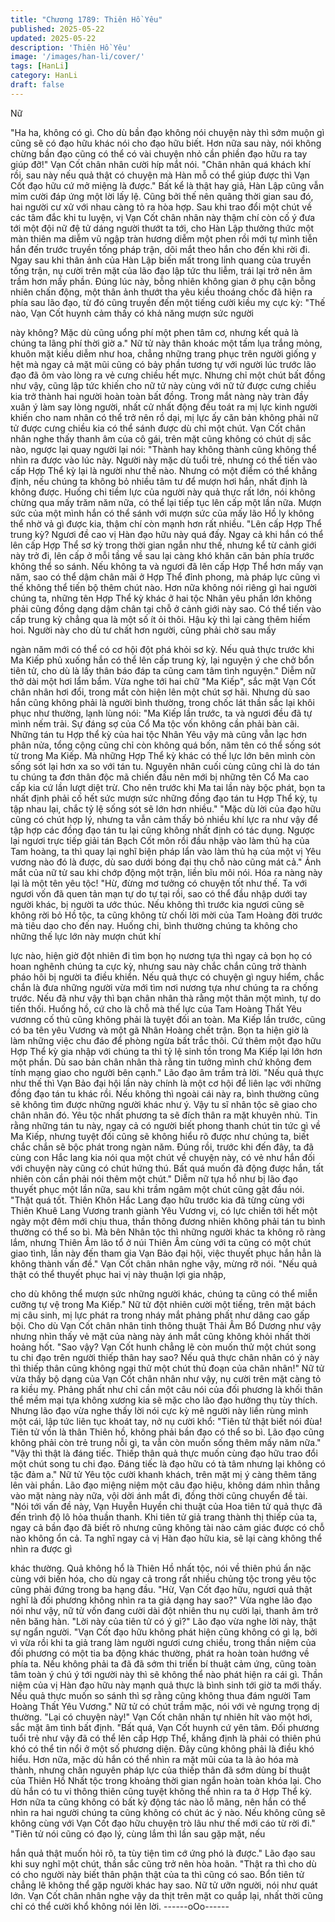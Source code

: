 ```yaml
---
title: "Chương 1789: Thiên Hồ Yêu"
published: 2025-05-22
updated: 2025-05-22
description: 'Thiên Hồ Yêu'
image: '/images/han-li/cover/'
tags: [HanLi]
category: HanLi
draft: false
---
```


Nữ

"Ha ha, không có gì. Cho dù bần đạo không nói chuyện này thì
sớm muộn gì cũng sẽ có đạo hữu khác nói cho đạo hữu biết. Hơn
nữa sau này, nói không chừng bần đạo cũng có thể có vài chuyện
nhỏ cần phiền đạo hữu ra tay giúp đỡ!" Vạn Cốt chân nhân cười
híp mắt nói.
"Chân nhân quá khách khí rồi, sau này nếu quả thật có chuyện
mà Hàn mỗ có thể giúp được thì Vạn Cốt đạo hữu cứ mở miệng là
được." Bất kể là thật hay giả, Hàn Lập cũng vẫn mỉm cười đáp
ứng một lời lấy lệ.
Cũng bởi thế nên quãng thời gian sau đó, hai người cư xử với
nhau càng tỏ ra hòa hợp.
Sau khi trao đổi một chút về các tâm đắc khi tu luyện, vị Vạn Cốt
chân nhân này thậm chí còn cố ý đưa tới một đội nữ đệ tử dáng
người thướt ta tới, cho Hàn Lập thưởng thức một màn thiên ma
diễm vũ ngập tràn hương diễm một phen rồi mới tự mình tiễn hắn
đến trước truyền tống pháp trận, dõi mắt theo hắn cho đến khi rời
đi.
Ngay sau khi thân ảnh của Hàn Lập biến mất trong linh quang của
truyền tống trận, nụ cười trên mặt của lão đạo lập tức thu liễm,
trái lại trở nên âm trầm hơn mấy phần.
Đúng lúc này, bỗng nhiên không gian ở phụ cận bỗng nhiên chấn
động, một thân ảnh thướt tha yêu kiều thoáng chốc đã hiện ra
phía sau lão đạo, từ đó cũng truyền đến một tiếng cười kiều mỵ
cực kỳ:
"Thế nào, Vạn Cốt huynh cảm thấy có khả năng mượn sức người

này không? Mặc dù cũng uổng phí một phen tâm cơ, nhưng kết
quả là chúng ta lãng phí thời giờ a."
Nữ tử này thân khoác một tấm lụa trắng mỏng, khuôn mặt kiều
diễm như hoa, chẳng những trang phục trên người giống y hệt
mà ngay cả mặt mũi cũng có bảy phần tương tự với người lúc
trước lão đạo đã ôm vào lòng ra vẻ cưng chiều hết mực.
Nhưng chỉ một chút bất đồng như vậy, cũng lập tức khiến cho nữ
tử này cùng với nữ tử được cưng chiều kia trở thành hai người
hoàn toàn bất đồng. Trong mắt nàng này tràn đầy xuân ý làm say
lòng người, nhất cử nhất động đều toát ra mị lực kinh người khiến
cho nam nhân có thể trở nên rồ dại, mị lực ấy căn bản không phải
nữ tử được cưng chiều kia có thể sánh được dù chỉ một chút.
Vạn Cốt chân nhân nghe thấy thanh âm của cô gái, trên mặt cũng
không có chút dị sắc nào, ngược lại quay người lại nói:
"Thành hay không thành cũng không thể nhìn ra được vào lúc
này. Người này mặc dù tuổi trẻ, nhưng có thể tiến vào cấp Hợp
Thể kỳ lại là người như thế nào. Nhưng có một điểm có thể khẳng
định, nếu chúng ta không bỏ nhiều tâm tư để mượn hơi hắn, nhất
định là không được. Huống chi tiềm lực của người này quả thực
rất lớn, nói không chừng qua mấy trăm năm nữa, có thể lại tiếp
tục lên cấp một lần nữa. Mượn sức của một mình hắn có thể sánh
với mượn sức của mấy lão Hồ ly không thể nhờ vả gì được kia,
thậm chí còn mạnh hơn rất nhiều.
"Lên cấp Hợp Thể trung kỳ? Ngươi đề cao vị Hàn đạo hữu này
quá đấy. Ngay cả khi hắn có thể lên cấp Hợp Thể sơ kỳ trong thời
gian ngắn như thế, nhưng kể từ cảnh giới này trở đi, lên cấp ở
mỗi tầng về sau lại càng khó khăn căn bản phía trước không thể
so sánh. Nếu không ta và ngươi đã lên cấp Hợp Thể hơn mấy
vạn năm, sao có thể dậm chân mãi ở Hợp Thể đỉnh phong, mà
pháp lực cũng vì thế không thể tiến bộ thêm chút nào. Hơn nữa
không nói riêng gì hai người chúng ta, những tên Hợp Thể kỳ
khác ở hai tộc Nhân yêu phần lớn không phải cũng đồng dạng
dậm chân tại chỗ ở cảnh giới này sao. Có thể tiến vào cấp trung
kỳ chẳng qua là một số ít ỏi thôi. Hậu kỳ thì lại càng thêm hiếm
hoi. Người này cho dù tư chất hơn người, cũng phải chờ sau mấy

ngàn năm mới có thể có cơ hội đột phá khỏi sơ kỳ. Nếu quả thực
trước khi Ma Kiếp phủ xuống hắn có thể lên cấp trung kỳ, lại
nguyện ý che chở bổn tiên tử, cho dù là lấy thân báo đáp ta cũng
cam tâm tình nguyện." Diễm nữ thở dài một hơi lẩm bẩm.
Vừa nghe tới hai chữ "Ma Kiếp", sắc mặt Vạn Cốt chân nhân hơi
đổi, trong mắt còn hiện lên một chút sợ hãi.
Nhưng dù sao hắn cũng không phải là người bình thường, trong
chốc lát thần sắc lại khôi phục như thường, lạnh lùng nói:
"Ma Kiếp lần trước, ta và ngươi đều đã tự mình nếm trải. Sự đáng
sợ của Cổ Ma tộc vốn không cần phải bàn cãi. Những tán tu Hợp
thể kỳ của hai tộc Nhân Yêu vậy mà cũng vẫn lạc hơn phân nửa,
tổng cộng cũng chỉ còn không quá bốn, năm tên có thể sống sót
từ trong Ma Kiếp. Mà những Hợp Thể kỳ khác có thế lực lớn bên
mình còn sống sót lại hơn xa so với tán tu. Nguyên nhân cuối
cùng cũng chỉ là do tán tu chúng ta đơn thân độc mã chiến đấu
nên mới bị những tên Cổ Ma cao cấp kia cứ lần lượt diệt trừ. Cho
nên trước khi Ma tai lần này bộc phát, bọn ta nhất định phải cố
hết sức mượn sức những đồng đạo tán tu Hợp Thể kỳ, tụ tập
nhau lại, chắc tỷ lệ sống sót sẽ lớn hơn nhiều."
"Mặc dù lời của đạo hữu cũng có chút hợp lý, nhưng ta vẫn cảm
thấy bỏ nhiều khí lực ra như vậy để tập hợp các đồng đạo tán tu
lại cũng không nhất định có tác dụng. Ngược lại ngươi trực tiếp
giải tán Bạch Cốt môn rồi đầu nhập vào làm thủ hạ của Tam
hoàng, ta thì quay lại nghĩ biện pháp lẩn vào làm thủ hạ của một
vị Yêu vương nào đó là được, dù sao dưới bóng đại thụ chỗ nào
cũng mát cả." Ánh mắt của nữ tử sau khi chớp động một trận, liền
bĩu môi nói.
Hóa ra nàng này lại là một tên yêu tộc!
"Hừ, đừng mơ tưởng có chuyện tốt như thế. Ta với ngươi vốn đã
quen tản mạn tự do tự tại rồi, sao có thể đầu nhập dưới tay người
khác, bị người ta ước thúc. Nếu không thì trước kia ngươi cũng
sẽ không rời bỏ Hồ tộc, ta cũng không từ chối lời mời của Tam
Hoàng đời trước mà tiêu dao cho đến nay. Huống chi, bình
thường chúng ta không cho những thế lực lớn này mượn chút khí

lực nào, hiện giờ đột nhiên đi tìm bọn họ nương tựa thì ngay cả
bọn họ có hoan nghênh chúng ta cực kỳ, nhưng sau này chắc
chắn cũng trở thành pháo hôi bị người ta điều khiển. Nếu quả
thực có chuyện gì nguy hiểm, chắc chắn là đưa những người vừa
mới tìm nơi nương tựa như chúng ta ra chống trước. Nếu đã như
vậy thì bạn chân nhân thà rằng một thân một mình, tự do tiến thối.
Huống hồ, cứ cho là chỗ mà thế lực của Tam Hoàng Thất Yêu
vươnng cố thủ cũng không phải là tuyệt đối an toàn. Ma Kiếp lần
trước, cũng có ba tên yêu Vương và một gã Nhân Hoàng chết
trận. Bọn ta hiện giờ là làm những việc chu đáo để phòng ngừa
bất trắc thôi. Cứ thêm một đạo hữu Hợp Thể kỳ gia nhập với
chúng ta thì tỷ lệ sinh tồn trong Ma Kiếp lại lớn hơn một phần. Dù
sao bản chân nhân thà rằng tin tưởng mình chứ không đem tính
mạng giao cho người bên cạnh." Lão đạo âm trầm trả lời.
"Nếu quả thực như thế thì Vạn Bảo đại hội lần này chính là một
cơ hội để liên lạc với những đồng đạo tán tu khác rồi. Nếu không
thì ngoài cái này ra, bình thường cũng sẽ không tìm được những
người khác như ý. Vậy tu sĩ nhân tộc sẽ giao cho chân nhân đó.
Yêu tộc nhất phương ta sẽ đích thân ra mặt khuyên nhủ. Tin rằng
những tán tu này, ngay cả có người biết phong thanh chút tin tức
gì về Ma Kiếp, nhưng tuyệt đối cũng sẽ không hiểu rõ được như
chúng ta, biết chắc chắn sẽ bộc phát trong ngàn năm. Đúng rồi,
trước khi đến đây, ta đã cùng con Hắc lang kia nói qua một chút
về chuyện này, có vẻ như hắn đối với chuyện này cũng có chút
hứng thú. Bất quá muốn đả động được hắn, tất nhiên còn cần
phải nói thêm một chút." Diễm nữ tựa hồ như bị lão đạo thuyết
phục một lần nữa, sau khi trầm ngâm một chút cũng gật đầu nói.
"Thật quá tốt. Thiên Khôn Hắc Lang đạo hữu trước kia đã từng
cùng với Thiên Khuê Lang Vương tranh giành Yêu Vương vị, có
lực chiến tới hết một ngày một đêm mới chịu thua, thần thông
đương nhiên không phải tán tu bình thường có thể so bì. Mà bên
Nhân tộc thì những người khác ta không rõ ràng lắm, nhưng
Thiên Âm lão tổ ở núi Thiên Âm cùng với ta cũng có một chút giao
tình, lần này đến tham gia Vạn Bảo đại hội, việc thuyết phục hắn
hẳn là không thành vấn đề." Vạn Cốt chân nhân nghe vậy, mừng
rỡ nói.
"Nếu quả thật có thể thuyết phục hai vị này thuận lợi gia nhập,

cho dù không thể mượn sức những người khác, chúng ta cũng có
thể miễn cưỡng tự vệ trong Ma Kiếp." Nữ tử đột nhiên cười một
tiếng, trên mặt bách mị câu sinh, mị lực phát ra trong nháy mắt
phảng phất như dâng cao gấp bội.
Cho dù Vạn Cốt chân nhân tinh thông thuật Thải Âm Bổ Dương
như vậy nhưng nhìn thấy vẻ mặt của nàng này ánh mắt cũng
không khỏi nhất thời hoảng hốt.
"Sao vậy? Vạn Cốt hunh chẳng lẽ còn muốn thử một chút song tu
chi đạo trên người thiếp thân hay sao? Nếu quả thực chân nhân
có ý này thì thiếp thân cũng không ngại thử một chút thủ đoạn của
chân nhân!" Nữ tử vừa thấy bộ dạng của Vạn Cốt chân nhân như
vậy, nụ cười trên mặt càng tỏ ra kiều mỵ.
Phảng phất như chỉ cần một câu nói của đối phương là khối thân
thể mềm mại tựa không xương kia sẽ mặc cho lão đạo hưởng thụ
tùy thích.
Nhưng lão đạo vừa nghe thấy lời nói cực kỳ mê người này liền
rùng mình một cái, lập tức liên tục khoát tay, nở nụ cười khổ:
"Tiên tử thật biết nói đùa! Tiên tử vốn là thân Thiên hồ, không phải
bần đạo có thể so bì. Lão đạo cũng không phải còn trẻ trung nỗi
gì, ta vẫn còn muốn sống thêm mấy năm nữa."
"Vậy thì thật là đáng tiếc. Thiếp thân quả thực muốn cùng đạo
hữu trao đổi một chút song tu chi đạo. Đáng tiếc là đạo hữu có tà
tâm nhưng lại không có tặc đảm a." Nữ tử Yêu tộc cười khanh
khách, trên mặt mị ý càng thêm tăng lên vài phần.
Lão đạo miệng niệm một câu đạo hiệu, không dám nhìn thẳng
vào mặt nàng này nữa, vội dời ánh mắt đi, đồng thời cũng chuyển
đề tài.
"Nói tới vấn đề này, Vạn Huyễn Huyền chi thuật của Hoa tiên tử
quả thực đã đến trình độ lô hỏa thuần thanh. Khi tiên tử giả trang
thành thị thiếp của ta, ngay cả bần đạo đã biết rõ nhưng cũng
không tài nào cảm giác được có chỗ nào không ổn cả. Ta nghĩ
ngay cả vị Hàn đạo hữu kia, sẽ lại càng không thể nhìn ra được gì

khác thường. Quả không hổ là Thiên Hồ nhất tộc, nói về thiên phú
ẩn nặc cùng với biến hóa, cho dù ngay cả trong rất nhiều chủng
tộc trong yêu tộc cũng phải đứng trong ba hạng đầu.
"Hừ, Vạn Cốt đạo hữu, ngươi quả thật nghĩ là đối phương không
nhìn ra ta giả dạng hay sao?" Vừa nghe lão đạo nói như vậy, nữ
tử vốn đang cười dài đột nhiên thu nụ cười lại, thanh âm trở nên
băng hàn.
"Lời này của tiên tử có ý gì?" Lão đạo vừa nghe lời này, thật sự
ngẩn người.
"Vạn Cốt đạo hữu không phát hiện cũng không có gì lạ, bởi vì vừa
rồi khi ta giả trang làm người ngươi cưng chiều, trong thần niệm
của đối phương có một tia ba động khác thường, phát ra hoàn
toàn hướng về phía ta. Nếu không phải ta đã đã sớm thi triển bí
thuật cảm ứng, cũng toàn tâm toàn ý chú ý tới người này thì sẽ
không thể nào phát hiện ra cái gì. Thần niệm của vị Hàn đạo hữu
này mạnh quả thực là bình sinh tới giờ ta mới thấy. Nếu quả thực
muốn so sánh thì sợ rằng cũng không thua đám người Tam
Hoàng Thất Yêu Vương." Nữ tử có chút trầm mặc, nói với vẻ
ngưng trọng dị thường.
"Lại có chuyện này!" Vạn Cốt chân nhân tự nhiên hít vào một hơi,
sắc mặt âm tình bất định.
"Bất quá, Vạn Cốt huynh cứ yên tâm. Đối phương tuổi trẻ như vậy
đã có thể lên cấp Hợp Thể, khẳng định là phải có thiên phú khó
có thể tin nổi ở một số phương diện. Đây cũng không phải là điều
khó hiểu. Hơn nữa, mặc dù hắn có thể nhìn ra mặt mũi của ta là
ảo hóa mà thành, nhưng chân nguyên pháp lực của thiếp thân đã
sớm dùng bí thuật của Thiên Hồ Nhất tộc trong khoảng thời gian
ngắn hoàn toàn khóa lại. Cho dù hắn có tu vi thông thiên cũng
tuyệt không thể nhìn ra ta ở Hợp Thể kỳ. Hơn nữa ta cũng không
có bất kỳ động tác nào lỗ mãng, nên hắn có thể nhìn ra hai người
chúng ta cũng không có chút ác ý nào. Nếu không cũng sẽ không
cùng với Vạn Cốt đạo hữu chuyện trò lâu như thế mới cáo từ rời
đi."
"Tiên tử nói cũng có đạo lý, cùng lắm thì lần sau gặp mặt, nếu

hắn quả thật muốn hỏi rõ, ta tùy tiện tìm cớ ứng phó là được."
Lão đạo sau khi suy nghĩ một chút, thần sắc cũng trở nên hòa
hoãn.
"Thật ra thì cho dù có cho người này biết thân phận thật của ta thì
cũng có sao. Bổn tiên tử chẳng lẽ không thể gặp người khác hay
sao. Nữ tử ưỡn người, nói như quát lớn.
Vạn Cốt chân nhân nghe vậy da thịt trên mặt co quắp lại, nhất
thời cũng chỉ có thể cười khổ không nói lên lời.
------oOo------
